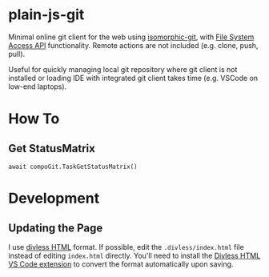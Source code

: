 # plain-js-git
Minimal online git client for the web using [isomorphic-git](https://isomorphic-git.org/), with [File System Access API](https://developer.chrome.com/docs/capabilities/web-apis/file-system-access) functionality. Remote actions are not included (e.g. clone, push, pull).

Useful for quickly managing local git repository where git client is not installed or loading IDE with integrated git client takes time (e.g. VSCode on low-end laptops).

# How To

## Get StatusMatrix
```
await compoGit.TaskGetStatusMatrix()
```

# Development

## Updating the Page
I use [divless HTML](https://github.com/tmpmachine/divless-html) format. If possible, edit the `.divless/index.html` file instead of editing `index.html` directly. You'll need to install the [Divless HTML VS Code extension](https://marketplace.visualstudio.com/items?itemName=PacoLemon.divlesshtml) to convert the format automatically upon saving.
